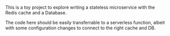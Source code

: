 This is a toy project to explore writing a stateless microservice with the Redis cache and a Database.

The code here should be easily transferrable to a serverless function, albeit with some configuration changes to connect to the right cache and DB.

